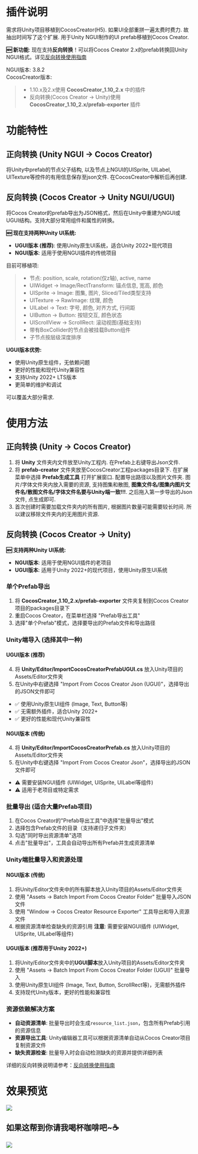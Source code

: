 # 插件说明
需求将Unity项目移植到CocosCreator(H5). 如果UI全部重拼一遍太费时费力. 故抽出时间写了这个扩展. 用于Unity NGUI制作的UI prefab移植到Cocos Creator.

**🆕 新功能**: 现在支持**反向转换**！可以将Cocos Creator 2.x的prefab转换回Unity NGUI格式。详见[反向转换使用指南](./REVERSE_CONVERSION_GUIDE.md)

NGUI版本: 3.8.2<br>
CocosCreator版本: 
> * 1.10.x及2.x使用 **CocosCreator_1.10_2.x** 中的插件
> * 反向转换(Cocos Creator → Unity)使用 **CocosCreator_1.10_2.x/prefab-exporter** 插件

# 功能特性

## 正向转换 (Unity NGUI → Cocos Creator)
将Unity中prefab的节点父子结构, 以及节点上NGUI的UISprite, UILabel, UITexture等控件的有用信息保存至json文件. 在CocosCreator中解析后再创建.

## 反向转换 (Cocos Creator → Unity NGUI/UGUI)
将Cocos Creator的prefab导出为JSON格式，然后在Unity中重建为NGUI或UGUI结构。支持大部分常用组件和属性的转换。

**🆕 现在支持两种Unity UI系统:**
- **UGUI版本 (推荐)**: 使用Unity原生UI系统，适合Unity 2022+现代项目
- **NGUI版本**: 适用于使用NGUI插件的传统项目

目前可移植项:
> * 节点: position, scale, rotation(仅z轴), active, name
> * UIWidget → Image/RectTransform: 锚点信息, 宽高, 颜色
> * UISprite → Image: 图集, 图片, Sliced/Tiled类型支持
> * UITexture → RawImage: 纹理, 颜色
> * UILabel → Text: 字号, 颜色, 对齐方式, 行间距
> * UIButton → Button: 按钮交互, 颜色状态
> * UIScrollView → ScrollRect: 滚动视图(基础支持)
> * 带有BoxCollider的节点会被挂载Button组件
> * 子节点按层级深度排序

**UGUI版本优势:**
- 使用Unity原生组件，无依赖问题
- 更好的性能和现代Unity兼容性  
- 支持Unity 2022+ LTS版本
- 更简单的维护和调试

可以覆盖大部分需求.

# 使用方法

## 正向转换 (Unity → Cocos Creator)
1. 将 **Unity** 文件夹内文件放至Unity工程内. 在Prefab上右键导出Json文件.
2. 将 **prefab-creator** 文件夹放至CocosCreator工程packages目录下. 在扩展菜单中选择 **Prefab生成工具** 打开扩展窗口. 配置导出路径以及图片文件夹. 图片/字体文件夹内放入需要的资源, 支持图集和散图, **图集文件名/图集内图片文件名/散图文件名/字体文件名要与Unity端一致!!!**. 之后拖入第一步导出的Json文件, 点生成即可. 
3. 首次创建时需要加载文件夹内的所有图片, 根据图片数量可能需要较长时间. 所以建议移除文件夹内的无用图片资源.

## 反向转换 (Cocos Creator → Unity)

**🆕 支持两种Unity UI系统:**
- **NGUI版本**: 适用于使用NGUI插件的老项目  
- **UGUI版本**: 适用于Unity 2022+的现代项目，使用Unity原生UI系统

### 单个Prefab导出
1. 将 **CocosCreator_1.10_2.x/prefab-exporter** 文件夹复制到Cocos Creator项目的packages目录下
2. 重启Cocos Creator，在菜单栏选择 "Prefab导出工具"
3. 选择"单个Prefab"模式，选择要导出的Prefab文件和导出路径

### Unity端导入 (选择其中一种)

#### UGUI版本 (推荐)
4. 将 **Unity/Editor/ImportCocosCreatorPrefabUGUI.cs** 放入Unity项目的Assets/Editor文件夹
5. 在Unity中右键选择 "Import From Cocos Creator Json (UGUI)"，选择导出的JSON文件即可
- ✅ 使用Unity原生UI组件 (Image, Text, Button等)
- ✅ 无需额外插件，适合Unity 2022+
- ✅ 更好的性能和现代Unity兼容性

#### NGUI版本 (传统)
4. 将 **Unity/Editor/ImportCocosCreatorPrefab.cs** 放入Unity项目的Assets/Editor文件夹  
5. 在Unity中右键选择 "Import From Cocos Creator Json"，选择导出的JSON文件即可
- ⚠️ 需要安装NGUI插件 (UIWidget, UISprite, UILabel等组件)
- ⚠️ 适用于老项目或特定需求

### 批量导出 (适合大量Prefab项目)
1. 在Cocos Creator的"Prefab导出工具"中选择"批量导出"模式
2. 选择包含Prefab文件的目录（支持递归子文件夹）
3. 勾选"同时导出资源清单"选项
4. 点击"批量导出"，工具会自动导出所有Prefab并生成资源清单

### Unity端批量导入和资源处理

#### NGUI版本 (传统)
1. 将Unity/Editor文件夹中的所有脚本放入Unity项目的Assets/Editor文件夹
2. 使用 "Assets -> Batch Import From Cocos Creator Folder" 批量导入JSON文件
3. 使用 "Window -> Cocos Creator Resource Exporter" 工具导出和导入资源文件
4. 根据资源清单检查缺失的资源引用
**注意**: 需要安装NGUI插件 (UIWidget, UISprite, UILabel等组件)

#### UGUI版本 (推荐用于Unity 2022+)
1. 将Unity/Editor文件夹中的**UGUI脚本**放入Unity项目的Assets/Editor文件夹
2. 使用 "Assets -> Batch Import From Cocos Creator Folder (UGUI)" 批量导入
3. 使用Unity原生UI组件 (Image, Text, Button, ScrollRect等)，无需额外插件
4. 支持现代Unity版本，更好的性能和兼容性

### 资源依赖解决方案
- **自动资源清单**: 批量导出时会生成`resource_list.json`，包含所有Prefab引用的资源信息
- **资源导出工具**: Unity编辑器工具可以根据资源清单自动从Cocos Creator项目复制资源文件
- **缺失资源检查**: 批量导入时会自动检测缺失的资源并提供详细列表

详细的反向转换说明请参考：[反向转换使用指南](./REVERSE_CONVERSION_GUIDE.md)

# 效果预览
![](https://github.com/glegoo/ngui-cocos-creator-convertor/blob/master/example.gif?raw=true)

## 如果这帮到你请我喝杯咖啡吧~:coffee:
![](https://github.com/glegoo/ngui-cocos-creator-convertor/blob/master/hmj.png?raw=true&v=2)